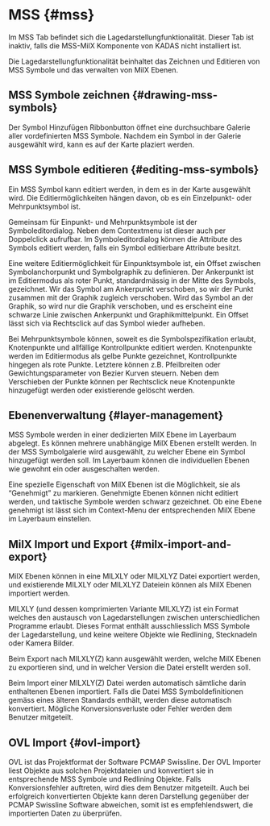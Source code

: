 # MSS {#mss}

Im MSS Tab befindet sich die Lagedarstellungfunktionalität. Dieser Tab ist inaktiv, falls die MSS-MilX Komponente von KADAS nicht installiert ist.

Die Lagedarstellungfunktionalität beinhaltet das Zeichnen und Editieren von MSS Symbole und das verwalten von MilX Ebenen.

## MSS Symbole zeichnen {#drawing-mss-symbols}

Der Symbol Hinzufügen Ribbonbutton öffnet eine durchsuchbare Galerie aller vordefinierten MSS Symbole. Nachdem ein Symbol in der Galerie ausgewählt wird, kann es auf der Karte plaziert werden.

## MSS Symbole editieren {#editing-mss-symbols}

Ein MSS Symbol kann editiert werden, in dem es in der Karte ausgewählt wird. Die Editiermöglichkeiten hängen davon, ob es ein Einzelpunkt- oder Mehrpunktsymbol ist.

Gemeinsam für Einpunkt- und Mehrpunktsymbole ist der Symboleditordialog. Neben dem Contextmenu ist dieser auch per Doppelclick aufrufbar. Im Symboleditordialog können die Attribute des Symbols editiert werden, falls ein Symbol editierbare Attribute besitzt.

Eine weitere Editiermöglichkeit für Einpunktsymbole ist, ein Offset zwischen Symbolanchorpunkt und Symbolgraphik zu definieren. Der Ankerpunkt ist im Editiermodus als roter Punkt, standardmässig in der Mitte des Symbols, gezeichnet. Wir das Symbol am Ankerpunkt verschoben, so wir der Punkt zusammen mit der Graphik zugleich verschoben. Wird das Symbol an der Graphik, so wird nur die Graphik verschoben, und es erscheint eine schwarze Linie zwischen Ankerpunkt und Graphikmittelpunkt. Ein Offset lässt sich via Rechtsclick auf das Symbol wieder aufheben.

Bei Mehrpunktsymbole können, soweit es die Symbolspezifikation erlaubt, Knotenpunkte und allfällige Kontrollpunkte editiert werden. Knotenpunkte werden im Editiermodus als gelbe Punkte gezeichnet, Kontrollpunkte hingegen als rote Punkte. Letztere können z.B. Pfeilbreiten oder Gewichtungsparameter von Bezier Kurven steuern. Neben dem Verschieben der Punkte können per Rechtsclick neue Knotenpunkte hinzugefügt werden oder existierende gelöscht werden.

## Ebenenverwaltung {#layer-management}

MSS Symbole werden in einer dedizierten MilX Ebene im Layerbaum abgelegt. Es können mehrere unabhängige MilX Ebenen erstellt werden. In der MSS Symbolgalerie wird ausgewählt, zu welcher Ebene ein Symbol hinzugefügt werden soll. Im Layerbaum können die individuellen Ebenen wie gewohnt ein oder ausgeschalten werden.

Eine spezielle Eigenschaft von MilX Ebenen ist die Möglichkeit, sie als “Genehmigt” zu markieren. Genehmigte Ebenen können nicht editiert werden, und taktische Symbole werden schwarz gezeichnet. Ob eine Ebene genehmigt ist lässt sich im Context-Menu der entsprechenden MilX Ebene im Layerbaum einstellen.

## MilX Import und Export {#milx-import-and-export}

MilX Ebenen können in eine MILXLY oder MILXLYZ Datei exportiert werden, und existierende MILXLY oder MILXLYZ Dateiein können als MilX Ebenen importiert werden.

MILXLY (und dessen komprimierten Variante MILXLYZ) ist ein Format welches den austausch von Lagedarstellungen zwischen unterschiedlichen Programme erlaubt. Dieses Format enthält ausschliesslich MSS Symbole der Lagedarstellung, und keine weitere Objekte wie Redlining, Stecknadeln oder Kamera Bilder.

Beim Export nach MILXLY(Z) kann ausgewählt werden, welche MilX Ebenen zu exportieren sind, und in welcher Version die Datei erstellt werden soll.

Beim Import einer MILXLY(Z) Datei werden automatisch sämtliche darin enthaltenen Ebenen importiert. Falls die Datei MSS Symboldefinitionen gemäss eines älteren Standards enthält, werden diese automatisch konvertiert. Mögliche Konversionsverluste oder Fehler werden dem Benutzer mitgeteilt.

## OVL Import {#ovl-import}

OVL ist das Projektformat der Software PCMAP Swissline. Der OVL Importer liest Objekte aus solchen Projektdateien und konvertiert sie in entsprechende MSS Symbole und Redlining Objekte. Falls Konversionsfehler auftreten, wird dies dem Benutzer mitgeteilt. Auch bei erfolgreich konvertierten Objekte kann deren Darstellung gegenüber der PCMAP Swissline Software abweichen, somit ist es empfehlendswert, die importierten Daten zu überprüfen.
